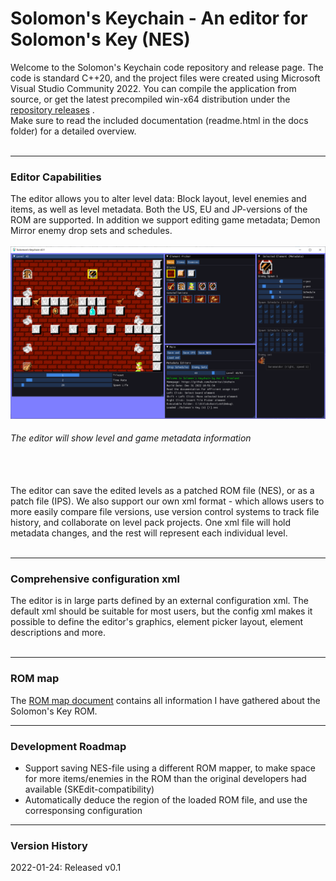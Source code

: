   # Solomon's Keychain - An editor for Solomon's Key (NES)

Welcome to the Solomon's Keychain code repository and release page. The code is standard C++20, and the project files were created using Microsoft Visual Studio Community 2022. You can compile the application from source, or get the latest precompiled win-x64 distribution under the [repository releases](https://github.com/kaimitai/skchain/releases/) . \
Make sure to read the included documentation (readme.html in the docs folder) for a detailed overview.
<br></br>

<hr>

### Editor Capabilities
The editor allows you to alter level data: Block layout, level enemies and items, as well as level metadata. Both the US, EU and JP-versions of the ROM are supported. In addition we support editing game metadata; Demon Mirror enemy drop sets and schedules.
<br></br>
![alt text](./docs/images/01_editor.png)
###### The editor will show level and game metadata information
<br></br>
The editor can save the edited levels as a patched ROM file (NES), or as a patch file (IPS). We also support our own xml format - which allows users to more easily compare file versions, use version control systems to track file history, and collaborate on level pack projects. One xml file will hold metadata changes, and the rest will represent each individual level.
<br></br>

<hr>

### Comprehensive configuration xml
The editor is in large parts defined by an external configuration xml. The default xml should be suitable for most users, but the config xml makes it possible to define the editor's graphics, element picker layout, element descriptions and more.
<br></br>
<hr>

### ROM map
The [ROM map document](./docs/solomon's_key_rom_map.md) contains all information I have gathered about the Solomon's Key ROM.

<hr>

### Development Roadmap
* Support saving NES-file using a different ROM mapper, to make space for more items/enemies in the ROM than the original developers had available (SKEdit-compatibility)
* Automatically deduce the region of the loaded ROM file, and use the corresponsing configuration

<hr>

### Version History

2022-01-24: Released v0.1
